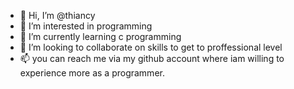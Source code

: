 - 👋 Hi, I’m @thiancy
- 👀 I’m interested in programming
- 🌱 I’m currently learning c programming
- 💞️ I’m looking to collaborate on skills to get to proffessional level
- 📫 you can reach me via my github account where iam willing to experience more as a programmer.

<!---
thiancy/thiancy is a ✨ special ✨ repository because its `README.md` (this file) appears on your GitHub profile.
You can click the Preview link to take a look at your changes.
--->
